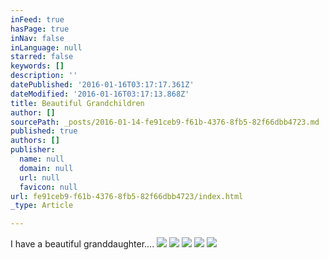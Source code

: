 ```yaml
---
inFeed: true
hasPage: true
inNav: false
inLanguage: null
starred: false
keywords: []
description: ''
datePublished: '2016-01-16T03:17:17.361Z'
dateModified: '2016-01-16T03:17:13.868Z'
title: Beautiful Grandchildren
author: []
sourcePath: _posts/2016-01-14-fe91ceb9-f61b-4376-8fb5-82f66dbb4723.md
published: true
authors: []
publisher:
  name: null
  domain: null
  url: null
  favicon: null
url: fe91ceb9-f61b-4376-8fb5-82f66dbb4723/index.html
_type: Article

---
```

I have a beautiful granddaughter....
![](https://the-grid-user-content.s3-us-west-2.amazonaws.com/28aa3db8-7897-442f-80c9-0e2b421a496f.jpg)
![](https://the-grid-user-content.s3-us-west-2.amazonaws.com/dbc02354-4251-4056-ba6c-36423421a59b.jpg)
![](https://the-grid-user-content.s3-us-west-2.amazonaws.com/2b43c561-fea9-4500-93d3-98b0e27c5ec7.jpg)
![](https://the-grid-user-content.s3-us-west-2.amazonaws.com/abb7720b-90a7-4a6f-8b21-b7fdc37bc863.jpg)
![](https://the-grid-user-content.s3-us-west-2.amazonaws.com/638a8836-8d4d-469d-a657-dbda6243eb84.jpg)